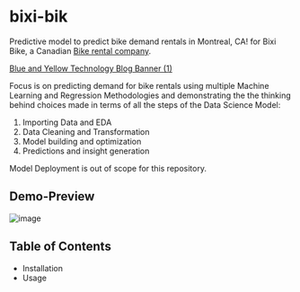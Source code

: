 # bixi-bik
Predictive model to predict bike demand rentals in Montreal, CA! for Bixi Bike, a Canadian [Bike rental company](https://bixi.com/en).

[Blue and Yellow Technology Blog Banner (1)](https://user-images.githubusercontent.com/11264831/114998493-a25e5c80-9ebe-11eb-8e2f-45cbd2ef084d.png)

Focus is on predicting demand for bike rentals using multiple Machine Learning and Regression Methodologies and demonstrating the the thinking behind choices made in terms of all the steps of the Data Science Model:
1. Importing Data and EDA
2. Data Cleaning and Transformation
3. Model building and optimization
4. Predictions and insight generation 

Model Deployment is out of scope for this repository. 

##

## Demo-Preview

![image](https://user-images.githubusercontent.com/11264831/114997045-15ff6a00-9ebd-11eb-8e1e-3bb7914fa45c.png)


## Table of  Contents

 * Installation
 * Usage
 
